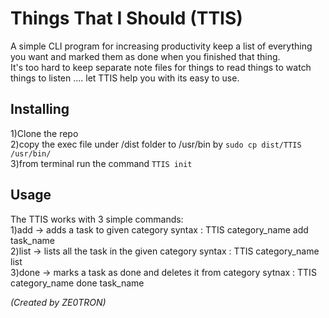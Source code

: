 # Things That I Should (TTIS)  
A simple CLI program for increasing productivity keep a list of everything you want and marked them as done when you finished that thing.  
It's too hard to keep separate note files for things to read things to watch things to listen .... let TTIS help you with its easy to use.  


## Installing  
1)Clone the repo  
2)copy the exec file under /dist folder to /usr/bin by   ``` sudo cp dist/TTIS /usr/bin/ ```  
3)from terminal run the command ``` TTIS init ```  


## Usage  
The TTIS works with 3 simple commands:  
1)add -> adds a task to given category syntax : TTIS category_name add task_name   
2)list -> lists all the task in the given category syntax : TTIS category_name list  
3)done -> marks a task as done and deletes it from category sytnax : TTIS category_name done task_name  



*(Created by ZE0TRON)*

